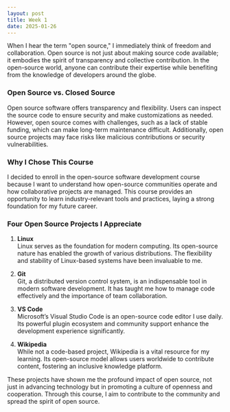 ```yaml
---
layout: post
title: Week 1
date: 2025-01-26
---
```



When I hear the term "open source," I immediately think of freedom and collaboration. Open source is not just about making source code available; it embodies the spirit of transparency and collective contribution. In the open-source world, anyone can contribute their expertise while benefiting from the knowledge of developers around the globe.

### Open Source vs. Closed Source  
Open source software offers transparency and flexibility. Users can inspect the source code to ensure security and make customizations as needed. However, open source comes with challenges, such as a lack of stable funding, which can make long-term maintenance difficult. Additionally, open source projects may face risks like malicious contributions or security vulnerabilities.

### Why I Chose This Course  
I decided to enroll in the open-source software development course because I want to understand how open-source communities operate and how collaborative projects are managed. This course provides an opportunity to learn industry-relevant tools and practices, laying a strong foundation for my future career.

### Four Open Source Projects I Appreciate  
1. **Linux**  
   Linux serves as the foundation for modern computing. Its open-source nature has enabled the growth of various distributions. The flexibility and stability of Linux-based systems have been invaluable to me.

2. **Git**  
   Git, a distributed version control system, is an indispensable tool in modern software development. It has taught me how to manage code effectively and the importance of team collaboration.

3. **VS Code**  
   Microsoft’s Visual Studio Code is an open-source code editor I use daily. Its powerful plugin ecosystem and community support enhance the development experience significantly.

4. **Wikipedia**  
   While not a code-based project, Wikipedia is a vital resource for my learning. Its open-source model allows users worldwide to contribute content, fostering an inclusive knowledge platform.

These projects have shown me the profound impact of open source, not just in advancing technology but in promoting a culture of openness and cooperation. Through this course, I aim to contribute to the community and spread the spirit of open source.
